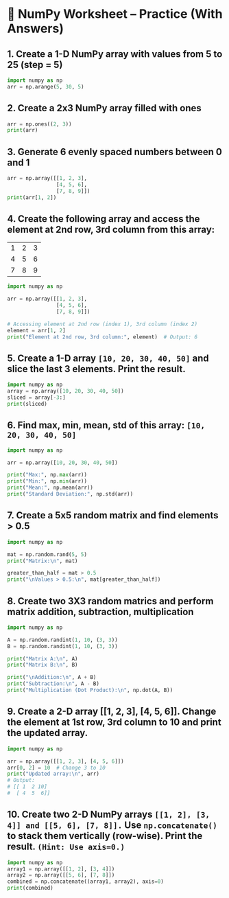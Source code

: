 # 🧠 NumPy Worksheet – Practice (With Answers)

## 1. Create a 1-D NumPy array with values from 5 to 25 (step = 5)

```python
import numpy as np
arr = np.arange(5, 30, 5)
```

## 2. Create a 2x3 NumPy array filled with ones

```python
arr = np.ones((2, 3))
print(arr)
```
## 3. Generate 6 evenly spaced numbers between 0 and 1

```python
arr = np.array([[1, 2, 3],
                [4, 5, 6],
                [7, 8, 9]])
print(arr[1, 2])

```
## 4. Create the following array and access the element at 2nd row, 3rd column from this array:

|   |   |   |
|---|---|---|
| 1 | 2 | 3 |
| 4 | 5 | 6 |
| 7 | 8 | 9 |

```python
import numpy as np

arr = np.array([[1, 2, 3],
                [4, 5, 6],
                [7, 8, 9]])

# Accessing element at 2nd row (index 1), 3rd column (index 2)
element = arr[1, 2]
print("Element at 2nd row, 3rd column:", element)  # Output: 6

```

## 5. Create a 1-D array `[10, 20, 30, 40, 50]` and slice the last 3 elements. Print the result.
```python
import numpy as np
array = np.array([10, 20, 30, 40, 50])
sliced = array[-3:]
print(sliced)
```
## 6. Find max, min, mean, std of this array: `[10, 20, 30, 40, 50]`
```python
import numpy as np

arr = np.array([10, 20, 30, 40, 50])

print("Max:", np.max(arr))       
print("Min:", np.min(arr))       
print("Mean:", np.mean(arr))     
print("Standard Deviation:", np.std(arr)) 

```
## 7. Create a 5x5 random matrix and find elements > 0.5
```python
import numpy as np

mat = np.random.rand(5, 5)
print("Matrix:\n", mat)

greater_than_half = mat > 0.5
print("\nValues > 0.5:\n", mat[greater_than_half])

```
## 8. Create two 3X3 random matrics and perform matrix addition, subtraction, multiplication
```python
import numpy as np

A = np.random.randint(1, 10, (3, 3))
B = np.random.randint(1, 10, (3, 3))

print("Matrix A:\n", A)
print("Matrix B:\n", B)

print("\nAddition:\n", A + B)
print("Subtraction:\n", A - B)
print("Multiplication (Dot Product):\n", np.dot(A, B))

```
## 9. Create a 2-D array [[1, 2, 3], [4, 5, 6]]. Change the element at 1st row, 3rd column to 10 and print the updated array.
```python
import numpy as np

arr = np.array([[1, 2, 3], [4, 5, 6]])
arr[0, 2] = 10  # Change 3 to 10
print("Updated array:\n", arr)
# Output:
# [[ 1  2 10]
#  [ 4  5  6]]
```
## 10. Create two 2-D NumPy arrays `[[1, 2], [3, 4]] and [[5, 6], [7, 8]].` Use `np.concatenate()` to stack them vertically (row-wise). Print the result. `(Hint: Use axis=0.)`
```python
import numpy as np
array1 = np.array([[1, 2], [3, 4]])
array2 = np.array([[5, 6], [7, 8]])
combined = np.concatenate((array1, array2), axis=0)
print(combined)
```
